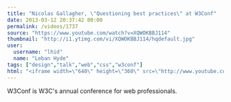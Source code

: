 ```yaml
---
title: "Nicolas Gallagher, \"Questioning best practices\" at W3Conf"
date: 2013-03-12 20:37:42 00:00
permalink: /videos/1737
source: "https://www.youtube.com/watch?v=XQWOKBBJ114"
thumbnail: "http://i1.ytimg.com/vi/XQWOKBBJ114/hqdefault.jpg"
user:
  username: "lhid"
  name: "Leban Hyde"
tags: ["design","talk","web","css","w3conf"]
html: "<iframe width=\"640\" height=\"360\" src=\"http://www.youtube.com/embed/XQWOKBBJ114?wmode=transparent&feature=oembed\" frameborder=\"0\" allowfullscreen></iframe>"
---
```


W3Conf is W3C's an­nual confer­ence for web pro­fes­sion­als.